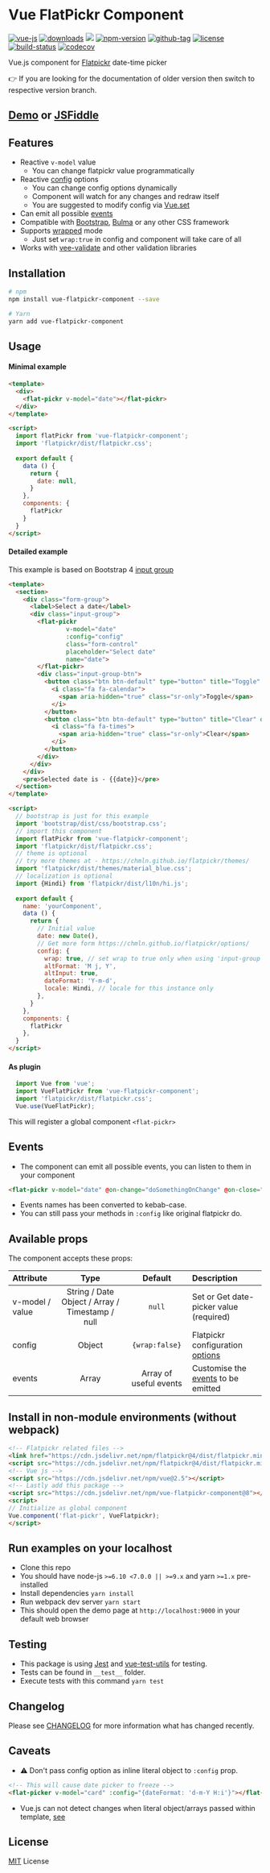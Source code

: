 # Vue FlatPickr Component

[![vue-js](https://img.shields.io/badge/vue.js-2.x-brightgreen.svg?maxAge=604800)](https://vuejs.org/)
[![downloads](https://img.shields.io/npm/dt/vue-flatpickr-component.svg)](http://npm-stats.com/~packages/vue-flatpickr-component)
[![](https://data.jsdelivr.com/v1/package/npm/vue-flatpickr-component/badge?style=rounded)](https://www.jsdelivr.com/package/npm/vue-flatpickr-component)
[![npm-version](https://img.shields.io/npm/v/vue-flatpickr-component.svg)](https://www.npmjs.com/package/vue-flatpickr-component)
[![github-tag](https://img.shields.io/github/tag/ankurk91/vue-flatpickr-component.svg?maxAge=1800)](https://github.com/ankurk91/vue-flatpickr-component/)
[![license](https://img.shields.io/github/license/ankurk91/vue-flatpickr-component.svg?maxAge=1800)](https://yarnpkg.com/en/package/vue-flatpickr-component)
[![build-status](https://travis-ci.org/ankurk91/vue-flatpickr-component.svg?branch=master)](https://travis-ci.org/ankurk91/vue-flatpickr-component)
[![codecov](https://codecov.io/gh/ankurk91/vue-flatpickr-component/branch/master/graph/badge.svg)](https://codecov.io/gh/ankurk91/vue-flatpickr-component)

Vue.js component for [Flatpickr](https://chmln.github.io/flatpickr/) date-time picker

:point_right: If you are looking for the documentation of older version then switch to respective version branch. 

## [Demo](https://ankurk91.github.io/vue-flatpickr-component/) or [JSFiddle](https://jsfiddle.net/ankurk91/63kzdwLx/)

## Features
* Reactive ``v-model`` value
    - You can change flatpickr value programmatically 
* Reactive [config](https://chmln.github.io/flatpickr/options/) options
    - You can change config options dynamically
    - Component will watch for any changes and redraw itself
    - You are suggested to modify config via [Vue.set](https://vuejs.org/v2/api/#Vue-set)
* Can emit all possible [events](https://chmln.github.io/flatpickr/events/)
* Compatible with [Bootstrap](http://getbootstrap.com/), [Bulma](http://bulma.io/) or any other CSS framework
* Supports [wrapped](https://chmln.github.io/flatpickr/examples/#flatpickr-external-elements) mode
    - Just set ``wrap:true`` in config and component will take care of all
* Works with [vee-validate](https://github.com/logaretm/vee-validate) and other validation libraries

## Installation
```bash
# npm
npm install vue-flatpickr-component --save

# Yarn
yarn add vue-flatpickr-component
```

## Usage
#### Minimal example
```html
<template>
  <div>
    <flat-pickr v-model="date"></flat-pickr>
  </div>
</template>

<script>
  import flatPickr from 'vue-flatpickr-component';
  import 'flatpickr/dist/flatpickr.css';
  
  export default {    
    data () {
      return {
        date: null,       
      }
    },
    components: {
      flatPickr
    }
  }
</script>
```

#### Detailed example
This example is based on Bootstrap 4 [input group](https://getbootstrap.com/docs/4.0/components/input-group/)
```html
<template>
  <section>
    <div class="form-group">
      <label>Select a date</label>
      <div class="input-group">
        <flat-pickr
                v-model="date"
                :config="config"                                                          
                class="form-control" 
                placeholder="Select date"               
                name="date">
        </flat-pickr>
        <div class="input-group-btn">
          <button class="btn btn-default" type="button" title="Toggle" data-toggle>
            <i class="fa fa-calendar">
              <span aria-hidden="true" class="sr-only">Toggle</span>
            </i>
          </button>
          <button class="btn btn-default" type="button" title="Clear" data-clear>
            <i class="fa fa-times">
              <span aria-hidden="true" class="sr-only">Clear</span>
            </i>               
          </button>
        </div>
      </div>
    </div>
    <pre>Selected date is - {{date}}</pre>
  </section>
</template>

<script>
  // bootstrap is just for this example
  import 'bootstrap/dist/css/bootstrap.css';
  // import this component
  import flatPickr from 'vue-flatpickr-component';  
  import 'flatpickr/dist/flatpickr.css';
  // theme is optional
  // try more themes at - https://chmln.github.io/flatpickr/themes/
  import 'flatpickr/dist/themes/material_blue.css';
  // localization is optional
  import {Hindi} from 'flatpickr/dist/l10n/hi.js';
  
  export default {
    name: 'yourComponent',
    data () {
      return {
        // Initial value
        date: new Date(),
        // Get more form https://chmln.github.io/flatpickr/options/
        config: {
          wrap: true, // set wrap to true only when using 'input-group'
          altFormat: 'M	j, Y',
          altInput: true,
          dateFormat: 'Y-m-d',
          locale: Hindi, // locale for this instance only          
        },                
      }
    },
    components: {
      flatPickr
    },    
  }
</script>
```

#### As plugin
```js
  import Vue from 'vue';
  import VueFlatPickr from 'vue-flatpickr-component';
  import 'flatpickr/dist/flatpickr.css';
  Vue.use(VueFlatPickr);
```
This will register a global component `<flat-pickr>`

## Events
* The component can emit all possible events, you can listen to them in your component
```html
<flat-pickr v-model="date" @on-change="doSomethingOnChange" @on-close="doSomethingOnClose"></flat-pickr>
```
* Events names has been converted to kebab-case.
* You can still pass your methods in `:config` like original flatpickr do.

## Available props
The component accepts these props:

| Attribute        | Type                                            | Default              | Description      |
| :---             | :---:                                           | :---:                | :---             |
| v-model / value  | String / Date Object / Array / Timestamp / null | `null`               | Set or Get date-picker value (required) |
| config           | Object                                          | `{wrap:false}`       | Flatpickr configuration [options](https://chmln.github.io/flatpickr/options/)|
| events           | Array                                           | Array of useful events  | Customise the [events](https://chmln.github.io/flatpickr/events/) to be emitted|

## Install in non-module environments (without webpack)
```html
<!-- Flatpickr related files -->
<link href="https://cdn.jsdelivr.net/npm/flatpickr@4/dist/flatpickr.min.css" rel="stylesheet">
<script src="https://cdn.jsdelivr.net/npm/flatpickr@4/dist/flatpickr.min.js"></script>
<!-- Vue js -->
<script src="https://cdn.jsdelivr.net/npm/vue@2.5"></script>
<!-- Lastly add this package -->
<script src="https://cdn.jsdelivr.net/npm/vue-flatpickr-component@8"></script>
<script>
// Initialize as global component
Vue.component('flat-pickr', VueFlatpickr);
</script>
```

## Run examples on your localhost
* Clone this repo
* You should have node-js `>=6.10 <7.0.0 || >=9.x` and yarn `>=1.x` pre-installed
* Install dependencies `yarn install`
* Run webpack dev server `yarn start`
* This should open the demo page at `http://localhost:9000` in your default web browser

## Testing
* This package is using [Jest](https://github.com/facebook/jest) and [vue-test-utils](https://github.com/vuejs/vue-test-utils) for testing.
* Tests can be found in `__test__` folder.
* Execute tests with this command `yarn test`

## Changelog
Please see [CHANGELOG](CHANGELOG.md) for more information what has changed recently.

## Caveats
* :warning: Don't pass config option as inline literal object to `:config` prop.
```html
<!-- This will cause date picker to freeze -->
<flat-picker v-model="card" :config="{dateFormat: 'd-m-Y H:i'}"></flat-picker>
```
* Vue.js can not detect changes when literal object/arrays passed within template, [see](https://github.com/vuejs/vue/issues/4060)

## License
[MIT](LICENSE.txt) License
